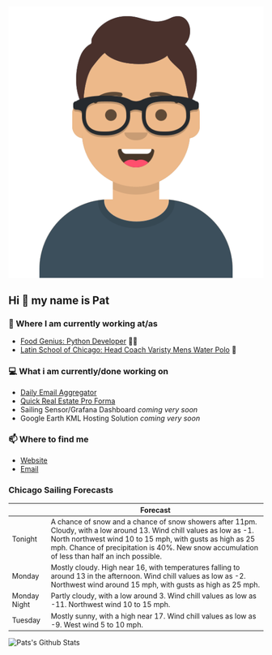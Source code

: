 [![Social banner for p-j-falconer](https://raw.githubusercontent.com/P-J-FALCONER/P-J-FALCONER/master/assets/avataaars.svg)](https://patfalconer.com/)
## Hi :wave: my name is Pat

### 💼 Where I am currently working at/as
- [Food Genius: Python Developer](https://getfoodgenius.com/) 🍔🐍
- [Latin School of Chicago: Head Coach Varisty Mens Water Polo](https://www.latinschool.org/) 🤽


### 💻 What i am currently/done working on
 - [Daily Email Aggregator](https://github.com/P-J-FALCONER/dott_daily_mail)
 - [Quick Real Estate Pro Forma](https://github.com/P-J-FALCONER/henry)
 - Sailing Sensor/Grafana Dashboard *coming very soon*
 - Google Earth KML Hosting Solution *coming very soon*

### 📫 Where to find me
 - [Website](https://patfalconer.com/)
 - [Email](mailto:patrick.j.falconer@gmail.com)


### Chicago Sailing Forecasts
|   | Forecast  |
|---|---|
| Tonight | A chance of snow and a chance of snow showers after 11pm. Cloudy, with a low around 13. Wind chill values as low as -1. North northwest wind 10 to 15 mph, with gusts as high as 25 mph. Chance of precipitation is 40%. New snow accumulation of less than half an inch possible. |
| Monday | Mostly cloudy. High near 16, with temperatures falling to around 13 in the afternoon. Wind chill values as low as -2. Northwest wind around 15 mph, with gusts as high as 25 mph. |
| Monday Night | Partly cloudy, with a low around 3. Wind chill values as low as -11. Northwest wind 10 to 15 mph. |
| Tuesday | Mostly sunny, with a high near 17. Wind chill values as low as -9. West wind 5 to 10 mph. |

![Pats's Github Stats](https://github-readme-stats.vercel.app/api?username=p-j-falconer&show_icons=true&theme=radical)
